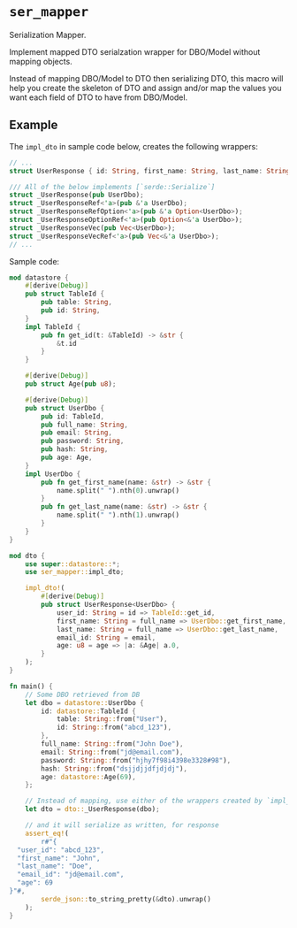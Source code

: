 # `ser_mapper`

Serialization Mapper.

Implement mapped DTO serialzation wrapper for DBO/Model without mapping objects.

Instead of mapping DBO/Model to DTO then serializing DTO,
this macro will help you create the skeleton of DTO and assign
and/or map the values you want each field of DTO to have
from DBO/Model.

## Example

The `impl_dto` in sample code below, creates the following wrappers:
```rust
// ...
struct UserResponse { id: String, first_name: String, last_name: String, email_id: String, age: u8 };

/// All of the below implements [`serde::Serialize`]
struct _UserResponse(pub UserDbo);
struct _UserResponseRef<'a>(pub &'a UserDbo);
struct _UserResponseRefOption<'a>(pub &'a Option<UserDbo>);
struct _UserResponseOptionRef<'a>(pub Option<&'a UserDbo>);
struct _UserResponseVec(pub Vec<UserDbo>);
struct _UserResponseVecRef<'a>(pub Vec<&'a UserDbo>);
// ...
```

Sample code:
```rust
mod datastore {
    #[derive(Debug)]
    pub struct TableId {
        pub table: String,
        pub id: String,
    }
    impl TableId {
        pub fn get_id(t: &TableId) -> &str {
            &t.id
        }
    }

    #[derive(Debug)]
    pub struct Age(pub u8);

    #[derive(Debug)]
    pub struct UserDbo {
        pub id: TableId,
        pub full_name: String,
        pub email: String,
        pub password: String,
        pub hash: String,
        pub age: Age,
    }
    impl UserDbo {
        pub fn get_first_name(name: &str) -> &str {
            name.split(" ").nth(0).unwrap()
        }
        pub fn get_last_name(name: &str) -> &str {
            name.split(" ").nth(1).unwrap()
        }
    }
}

mod dto {
    use super::datastore::*;
    use ser_mapper::impl_dto;

    impl_dto!(
        #[derive(Debug)]
        pub struct UserResponse<UserDbo> {
            user_id: String = id => TableId::get_id,
            first_name: String = full_name => UserDbo::get_first_name,
            last_name: String = full_name => UserDbo::get_last_name,
            email_id: String = email,
            age: u8 = age => |a: &Age| a.0,
        }
    );
}

fn main() {
    // Some DBO retrieved from DB
    let dbo = datastore::UserDbo {
        id: datastore::TableId {
            table: String::from("User"),
            id: String::from("abcd_123"),
        },
        full_name: String::from("John Doe"),
        email: String::from("jd@email.com"),
        password: String::from("hjhy7f98i4398e3328#98"),
        hash: String::from("dsjjdjjdfjdjdj"),
        age: datastore::Age(69),
    };

    // Instead of mapping, use either of the wrappers created by `impl_dto` macro
    let dto = dto::_UserResponse(dbo);

    // and it will serialize as written, for response
    assert_eq!(
        r#"{
  "user_id": "abcd_123",
  "first_name": "John",
  "last_name": "Doe",
  "email_id": "jd@email.com",
  "age": 69
}"#,
        serde_json::to_string_pretty(&dto).unwrap()
    );
}
```
